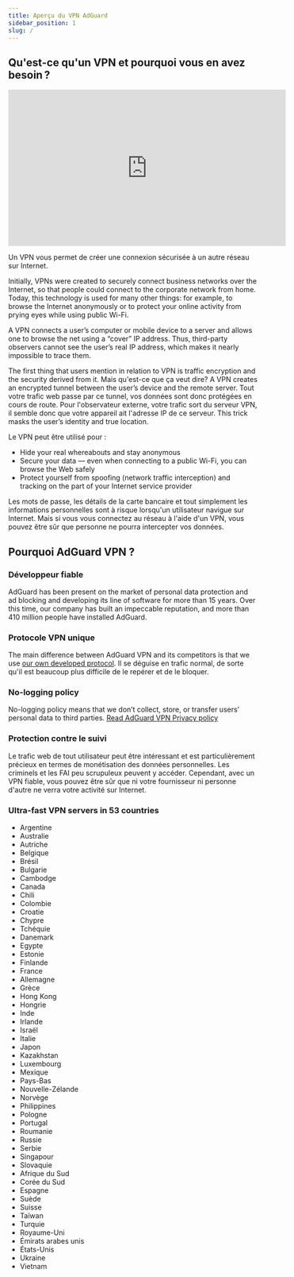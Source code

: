 ```yaml
---
title: Aperçu du VPN AdGuard
sidebar_position: 1
slug: /
---
```


## Qu'est-ce qu'un VPN et pourquoi vous en avez besoin ?

<iframe width="560" height="315" class="youtube-video" src="https://www.youtube-nocookie.com/embed/7149L3xPmSE" title="YouTube video player" frameborder="0" allow="accelerometer; autoplay; clipboard-write; encrypted-media; gyroscope; picture-in-picture" allowfullscreen></iframe>

Un VPN vous permet de créer une connexion sécurisée à un autre réseau sur Internet.

Initially, VPNs were created to securely connect business networks over the Internet, so that people could connect to the corporate network from home. Today, this technology is used for many other things: for example, to browse the Internet anonymously or to protect your online activity from prying eyes while using public Wi-Fi.

A VPN connects a user’s computer or mobile device to a server and allows one to browse the net using a “cover” IP address. Thus, third-party observers cannot see the user’s real IP address, which makes it nearly impossible to trace them.

The first thing that users mention in relation to VPN is traffic encryption and the security derived from it. Mais qu'est-ce que ça veut dire? A VPN creates an encrypted tunnel between the user’s device and the remote server. Tout votre trafic web passe par ce tunnel, vos données sont donc protégées en cours de route. Pour l'observateur externe, votre trafic sort du serveur VPN, il semble donc que votre appareil ait l'adresse IP de ce serveur. This trick masks the user’s identity and true location.

Le VPN peut être utilisé pour :

- Hide your real whereabouts and stay anonymous
- Secure your data — even when connecting to a public Wi-Fi, you can browse the Web safely
- Protect yourself from spoofing (network traffic interception) and tracking on the part of your Internet service provider

Les mots de passe, les détails de la carte bancaire et tout simplement les informations personnelles sont à risque lorsqu'un utilisateur navigue sur Internet. Mais si vous vous connectez au réseau à l'aide d'un VPN, vous pouvez être sûr que personne ne pourra intercepter vos données.

## Pourquoi AdGuard VPN ?

### Développeur fiable

AdGuard has been present on the market of personal data protection and ad blocking and developing its line of software for more than 15 years. Over this time, our company has built an impeccable reputation, and more than 410 million people have installed AdGuard.

### Protocole VPN unique

The main difference between AdGuard VPN and its competitors is that we use [our own developed protocol](/general/adguard-vpn-protocol). Il se déguise en trafic normal, de sorte qu'il est beaucoup plus difficile de le repérer et de le bloquer.

### No-logging policy

No-logging policy means that we don’t collect, store, or transfer users’ personal data to third parties. [Read AdGuard VPN Privacy policy](https://adguard-vpn.com/privacy.html)

### Protection contre le suivi

Le trafic web de tout utilisateur peut être intéressant et est particulièrement précieux en termes de monétisation des données personnelles. Les criminels et les FAI peu scrupuleux peuvent y accéder. Cependant, avec un VPN fiable, vous pouvez être sûr que ni votre fournisseur ni personne d'autre ne verra votre activité sur Internet.

### Ultra-fast VPN servers in 53 countries

- Argentine
- Australie
- Autriche
- Belgique
- Brésil
- Bulgarie
- Cambodge
- Canada
- Chili
- Colombie
- Croatie
- Chypre
- Tchéquie
- Danemark
- Egypte
- Estonie
- Finlande
- France
- Allemagne
- Grèce
- Hong Kong
- Hongrie
- Inde
- Irlande
- Israël
- Italie
- Japon
- Kazakhstan
- Luxembourg
- Mexique
- Pays-Bas
- Nouvelle-Zélande
- Norvège
- Philippines
- Pologne
- Portugal
- Roumanie
- Russie
- Serbie
- Singapour
- Slovaquie
- Afrique du Sud
- Corée du Sud
- Espagne
- Suède
- Suisse
- Taïwan
- Turquie
- Royaume-Uni
- Émirats arabes unis
- États-Unis
- Ukraine
- Vietnam
